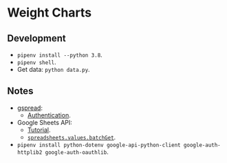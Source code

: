 # Weight Charts

## Development

- `pipenv install --python 3.8`.
- `pipenv shell`.
- Get data: `python data.py`.

## Notes

- [gspread](https://github.com/burnash/gspread):
  - [Authentication](https://docs.gspread.org/en/latest/oauth2.html).
- Google Sheets API:
  - [Tutorial](https://developers.google.com/sheets/api/quickstart/python).
  - [`spreadsheets.values.batchGet`](https://developers.google.com/sheets/api/reference/rest/v4/spreadsheets.values/batchGet).
- `pipenv install python-dotenv google-api-python-client google-auth-httplib2 google-auth-oauthlib`.
